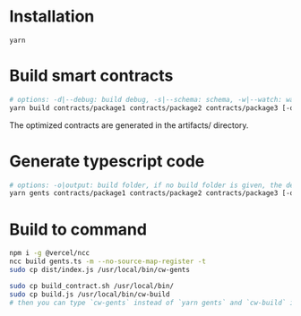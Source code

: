 # Installation

`yarn`

# Build smart contracts

```bash
# options: -d|--debug: build debug, -s|--schema: schema, -w|--watch: watch mode, -o|--output: build folder
yarn build contracts/package1 contracts/package2 contracts/package3 [-o build_folder] [-d] [-s] [-w]
```

The optimized contracts are generated in the artifacts/ directory.

# Generate typescript code

```bash
# options: -o|output: build folder, if no build folder is given, the default output is current directory
yarn gents contracts/package1 contracts/package2 contracts/package3 [-o build_folder] [--react-query]

```

# Build to command

```bash
npm i -g @vercel/ncc
ncc build gents.ts -m --no-source-map-register -t
sudo cp dist/index.js /usr/local/bin/cw-gents

sudo cp build_contract.sh /usr/local/bin/
sudo cp build.js /usr/local/bin/cw-build
# then you can type `cw-gents` instead of `yarn gents` and `cw-build` instead of `yarn build`
```
